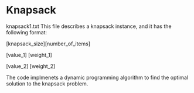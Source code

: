 # Knapsack
knapsack1.txt This file describes a knapsack instance, and it has the following format:

[knapsack_size][number_of_items]

[value_1] [weight_1]

[value_2] [weight_2]

The code implmenets a dynamic programming algorithm to find the optimal solution to the knapsack problem. 
